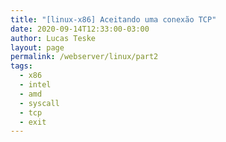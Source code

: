 ```yaml
---
title: "[linux-x86] Aceitando uma conexão TCP"
date: 2020-09-14T12:33:00-03:00
author: Lucas Teske
layout: page
permalink: /webserver/linux/part2
tags:
  - x86
  - intel
  - amd
  - syscall
  - tcp
  - exit
---
```



